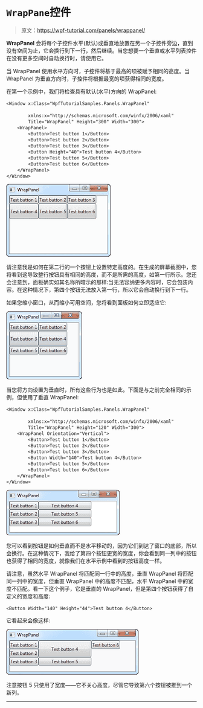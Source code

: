 # `WrapPane`控件

> 原文：<https://wpf-tutorial.com/panels/wrappanel/>

**WrapPanel** 会将每个子控件水平(默认)或垂直地放置在另一个子控件旁边，直到没有空间为止，它会换行到下一行，然后继续。当您想要一个垂直或水平列表控件在没有更多空间时自动换行时，请使用它。

当 WrapPanel 使用水平方向时，子控件将基于最高的项被赋予相同的高度。当 WrapPanel 为垂直方向时，子控件将根据最宽的项获得相同的宽度。

在第一个示例中，我们将检查具有默认(水平)方向的 WrapPanel:

```
<Window x:Class="WpfTutorialSamples.Panels.WrapPanel"

        xmlns:x="http://schemas.microsoft.com/winfx/2006/xaml"
        Title="WrapPanel" Height="300" Width="300">
	<WrapPanel>
		<Button>Test button 1</Button>
		<Button>Test button 2</Button>
		<Button>Test button 3</Button>
		<Button Height="40">Test button 4</Button>
		<Button>Test button 5</Button>
		<Button>Test button 6</Button>
	</WrapPanel>
</Window>
```

![](img/3ad88b6b8f39f8fbe0e8cc527ccdf600.png "WrapPanel in Horizontal mode")

请注意我是如何在第二行的一个按钮上设置特定高度的。在生成的屏幕截图中，您将看到这导致整行按钮具有相同的高度，而不是所需的高度，如第一行所示。您还会注意到，面板确实如其名称所暗示的那样:当无法容纳更多内容时，它会包装内容。在这种情况下，第四个按钮无法放入第一行，所以它会自动换行到下一行。

<input type="hidden" name="IL_IN_ARTICLE">

如果您缩小窗口，从而缩小可用空间，您将看到面板如何立即适应它:

![](img/783c8f4504634f0160bafebf6951a92e.png "WrapPanel in Horizontal mode")

当您将方向设置为垂直时，所有这些行为也是如此。下面是与之前完全相同的示例，但使用了垂直 WrapPanel:

```
<Window x:Class="WpfTutorialSamples.Panels.WrapPanel"

        xmlns:x="http://schemas.microsoft.com/winfx/2006/xaml"
        Title="WrapPanel" Height="120" Width="300">
	<WrapPanel Orientation="Vertical">
		<Button>Test button 1</Button>
		<Button>Test button 2</Button>
		<Button>Test button 3</Button>
		<Button Width="140">Test button 4</Button>
		<Button>Test button 5</Button>
		<Button>Test button 6</Button>
	</WrapPanel>
</Window>
```

![](img/b7a672d2d9da186d032ecb0f16ca41c1.png "WrapPanel in Vertical mode")

您可以看到按钮是如何垂直而不是水平移动的，因为它们到达了窗口的底部，所以会换行。在这种情况下，我给了第四个按钮更宽的宽度，你会看到同一列中的按钮也获得了相同的宽度，就像我们在水平示例中看到的按钮高度一样。

请注意，虽然水平 WrapPanel 将匹配同一行中的高度，垂直 WrapPanel 将匹配同一列中的宽度，但垂直 WrapPanel 中的高度不匹配，水平 WrapPanel 中的宽度不匹配。看一下这个例子，它是垂直的 WrapPanel，但是第四个按钮获得了自定义的宽度和高度:

```
<Button Width="140" Height="44">Test button 4</Button>
```

它看起来会像这样:

![](img/ba7c917266adcf22be2aeb85415d5e62.png "WrapPanel in Vertical mode with specific width/heights")

注意按钮 5 只使用了宽度——它不关心高度，尽管它导致第六个按钮被推到一个新列。

* * *